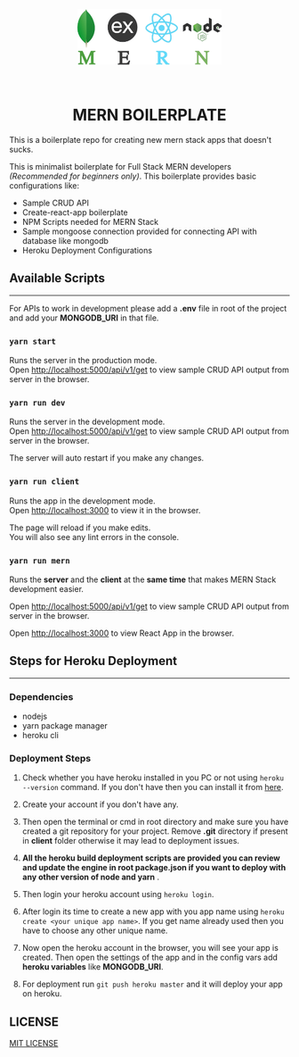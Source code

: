 <p align="center">
    <img src="./client/public/MERN.png" alt="mongo" height="100" />
</p>
<br/>
<h1 align="center">MERN BOILERPLATE</h1>

This is a boilerplate repo for creating new mern stack apps that doesn't sucks.

This is minimalist boilerplate for Full Stack MERN developers *(Recommended for beginners only)*. This boilerplate provides basic configurations like:

* Sample CRUD API
* Create-react-app boilerplate
* NPM Scripts needed for MERN Stack
* Sample mongoose connection provided for connecting API with database like mongodb
* Heroku Deployment Configurations

## Available Scripts

---

For APIs to work in development please add a **.env** file in root of the project and add your **MONGODB_URI** in that file.

### `yarn start`

Runs the server in the production mode.<br />
Open [http://localhost:5000/api/v1/get](http://localhost:5000/api/v1/get) to view sample CRUD API output from server in the browser.

### `yarn run dev`

Runs the server in the development mode.<br />
Open [http://localhost:5000/api/v1/get](http://localhost:5000/api/v1/get) to view sample CRUD API output from server in the browser.

The server will auto restart if you make any changes.

### `yarn run client`

Runs the app in the development mode.<br />
Open [http://localhost:3000](http://localhost:3000) to view it in the browser.

The page will reload if you make edits.<br />
You will also see any lint errors in the console.

### `yarn run mern`

Runs the **server** and the **client** at the **same time** that makes MERN Stack development easier.<br>

Open [http://localhost:5000/api/v1/get](http://localhost:5000/api/v1/get) to view sample CRUD API output from server in the browser.<br>

Open [http://localhost:3000](http://localhost:3000) to view React App in the browser.

## Steps for Heroku Deployment

---

### Dependencies

* nodejs
* yarn package manager
* heroku cli

### Deployment Steps

1. Check whether you have heroku installed in you PC or not using `heroku --version` command. If you don't have then you can install it from [here](https://devcenter.heroku.com/articles/heroku-cli).

2. Create your account if you don't have any.

3. Then open the terminal or cmd in root directory and make sure you have created a git repository for your project. Remove **.git** directory if present in **client** folder otherwise it may lead to deployment issues.

4. **All the heroku build deployment scripts are provided you can review and update the engine in root package.json if you want to deploy with any other version of node and yarn** .

5. Then login your heroku account using `heroku login`.

6. After login its time to create a new app with you app name using `heroku create <your unique app name>`. If you get name already used then you have to choose any other unique name.

7. Now open the heroku account in the browser, you will see your app is created. Then open the settings of the app and in the config vars add **heroku variables** like **MONGODB_URI**.

8. For deployment run `git push heroku master` and it will deploy your app on heroku.

## LICENSE

[MIT LICENSE](LICENSE)
